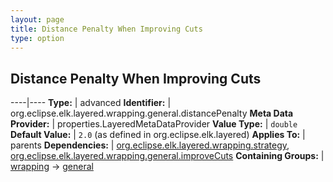 ```yaml
---
layout: page
title: Distance Penalty When Improving Cuts 
type: option
---
```

## Distance Penalty When Improving Cuts 

----|----
**Type:** | advanced
**Identifier:** | org.eclipse.elk.layered.wrapping.general.distancePenalty
**Meta Data Provider:** | properties.LayeredMetaDataProvider
**Value Type:** | `double`
**Default Value:** | `2.0` (as defined in org.eclipse.elk.layered)
**Applies To:** | parents
**Dependencies:** | [org.eclipse.elk.layered.wrapping.strategy](org-eclipse-elk-layered-wrapping-strategy), [org.eclipse.elk.layered.wrapping.general.improveCuts](org-eclipse-elk-layered-wrapping-general-improveCuts)
**Containing Groups:** | [wrapping](org-eclipse-elk-layered-wrapping) -> [general](org-eclipse-elk-layered-wrapping-general)
